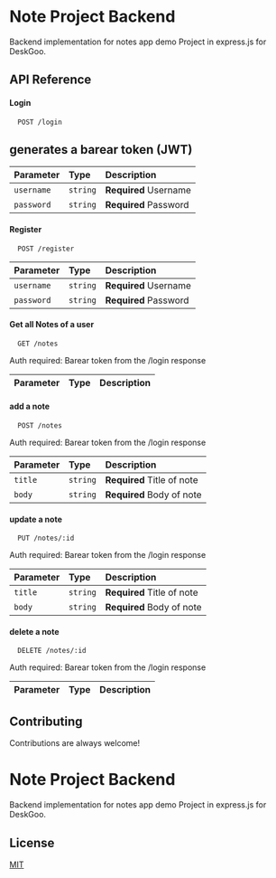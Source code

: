 
# Note Project Backend

Backend implementation for notes app demo Project in express.js for DeskGoo.


## API Reference

#### Login

```http
  POST /login
```
## generates a barear token (JWT)

| Parameter | Type     | Description                |
| :-------- | :------- | :------------------------- |
| `username` | `string` | **Required** Username |
| `password` | `string` | **Required** Password |


#### Register

```http
  POST /register
```

| Parameter | Type     | Description                |
| :-------- | :------- | :------------------------- |
| `username` | `string` | **Required** Username |
| `password` | `string` | **Required** Password |

#### Get all Notes of a user

```http
  GET /notes
```
Auth required: Barear token from the /login response

| Parameter | Type     | Description                       |
| :-------- | :------- | :-------------------------------- |


#### add a note

```http
  POST /notes
```
Auth required: Barear token from the /login response

| Parameter | Type     | Description                |
| :-------- | :------- | :------------------------- |
| `title` | `string` | **Required** Title of note |
| `body` | `string` | **Required** Body of note |

#### update a note

```http
  PUT /notes/:id
```
Auth required: Barear token from the /login response

| Parameter | Type     | Description                |
| :-------- | :------- | :------------------------- |
| `title` | `string` | **Required** Title of note |
| `body` | `string` | **Required** Body of note |

#### delete a note

```http
  DELETE /notes/:id
```
Auth required: Barear token from the /login response

| Parameter | Type     | Description                |
| :-------- | :------- | :------------------------- |


## Contributing

Contributions are always welcome!



# Note Project Backend

Backend implementation for notes app demo Project in express.js for DeskGoo.


## License

[MIT](https://choosealicense.com/licenses/mit/)

